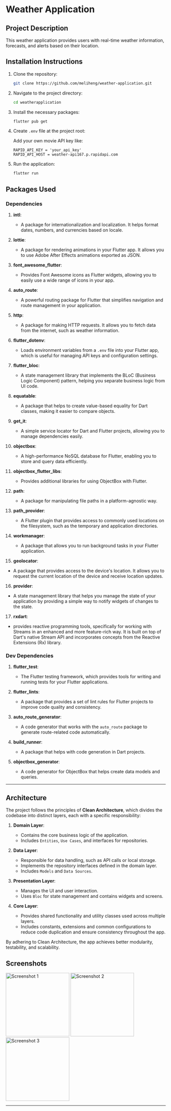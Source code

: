# Weather Application

## Project Description
This weather application provides users with real-time weather information, forecasts, and alerts based on their location.

## Installation Instructions
1. Clone the repository:
   ```bash
   git clone https://github.com/meliheng/weather-application.git
   ```
2. Navigate to the project directory:
   ```bash
   cd weatherapplication
   ```
3. Install the necessary packages:
   ```bash
   flutter pub get
   ```
4. Create `.env` file at the project root:

    Add your own movie API key like:

    ```
    RAPID_API_KEY = 'your_api_key'
    RAPID_API_HOST = weather-api167.p.rapidapi.com
    ```
5. Run the application:
   ```bash
   flutter run
   ```

## Packages Used

### Dependencies


1. **intl**: 
   - A package for internationalization and localization. It helps format dates, numbers, and currencies based on locale.

2. **lottie**: 
   - A package for rendering animations in your Flutter app. It allows you to use Adobe After Effects animations exported as JSON.

3. **font_awesome_flutter**: 
   - Provides Font Awesome icons as Flutter widgets, allowing you to easily use a wide range of icons in your app.

4. **auto_route**: 
   - A powerful routing package for Flutter that simplifies navigation and route management in your application.

5. **http**: 
   - A package for making HTTP requests. It allows you to fetch data from the internet, such as weather information.

6. **flutter_dotenv**: 
   - Loads environment variables from a `.env` file into your Flutter app, which is useful for managing API keys and configuration settings.

7. **flutter_bloc**: 
   - A state management library that implements the BLoC (Business Logic Component) pattern, helping you separate business logic from UI code.

8. **equatable**: 
   - A package that helps to create value-based equality for Dart classes, making it easier to compare objects.

9. **get_it**: 
    - A simple service locator for Dart and Flutter projects, allowing you to manage dependencies easily.

10. **objectbox**: 
    - A high-performance NoSQL database for Flutter, enabling you to store and query data efficiently.

11. **objectbox_flutter_libs**: 
    - Provides additional libraries for using ObjectBox with Flutter.

12. **path**: 
    - A package for manipulating file paths in a platform-agnostic way.

13. **path_provider**: 
    - A Flutter plugin that provides access to commonly used locations on the filesystem, such as the temporary and application directories.

14. **workmanager**: 
    - A package that allows you to run background tasks in your Flutter application.

15. **geolocator**: 
   - A package that provides access to the device's location. It allows you to request the current location of the device and receive location updates.

16. **provider**: 
   - A state management library that helps you manage the state of your application by providing a simple way to notify widgets of changes to the state.

17. **rxdart**: 
   - provides reactive programming tools, specifically for working with Streams in an enhanced and more feature-rich way. It is built on top of Dart's native Stream API and incorporates concepts from the Reactive Extensions (Rx) library.


### Dev Dependencies

1. **flutter_test**: 
   - The Flutter testing framework, which provides tools for writing and running tests for your Flutter applications.

2. **flutter_lints**: 
   - A package that provides a set of lint rules for Flutter projects to improve code quality and consistency.

3. **auto_route_generator**: 
   - A code generator that works with the `auto_route` package to generate route-related code automatically.

4. **build_runner**: 
   - A package that helps with code generation in Dart projects.

5. **objectbox_generator**: 
   - A code generator for ObjectBox that helps create data models and queries.

---

## Architecture

The project follows the principles of **Clean Architecture**, which divides the codebase into distinct layers, each with a specific responsibility:

1. **Domain Layer**:
    - Contains the core business logic of the application.
    - Includes `Entities`, `Use Cases`, and interfaces for repositories.

2. **Data Layer**:
    - Responsible for data handling, such as API calls or local storage.
    - Implements the repository interfaces defined in the domain layer.
    - Includes `Models` and `Data Sources`.

3. **Presentation Layer**:
    - Manages the UI and user interaction.
    - Uses `Bloc` for state management and contains widgets and screens.

4. **Core Layer**:
    - Provides shared functionality and utility classes used across multiple layers.
    - Includes constants, extensions and common configurations to reduce code duplication and ensure consistency throughout the app.

By adhering to Clean Architecture, the app achieves better modularity, testability, and scalability.

## Screenshots

<img src="https://github.com/meliheng/weather-application/blob/main/assets/ss/ss1.png" alt="Screenshot 1" width="200"/> <img src="https://github.com/meliheng/weather-application/blob/main/assets/ss/ss3.png" alt="Screenshot 2" width="200"/> <img src="https://github.com/meliheng/weather-application/blob/main/assets/ss/ss2.png" alt="Screenshot 3" width="200"/>

---
